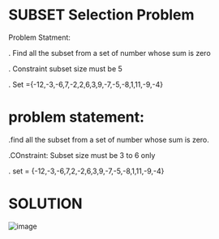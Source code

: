 # SUBSET Selection Problem

Problem Statment:


. Find all the subset from a set of number whose sum is zero 

. Constraint subset size must be 5 

. Set ={-12,-3,-6,7,-2,2,6,3,9,-7,-5,-8,1,11,-9,-4}


# problem statement:


.find all the subset from a set of number whose sum is zero.

.COnstraint: Subset size must be 3 to 6 only  

. set = {-12,-3,-6,7,2,-2,6,3,9,-7,-5,-8,1,11,-9,-4}






# SOLUTION   


![image](https://github.com/Samridhirawat/SUB-SET-PROBLEM/assets/172124279/33d142cd-bbaf-4892-90ec-0c4ee330a25a)



